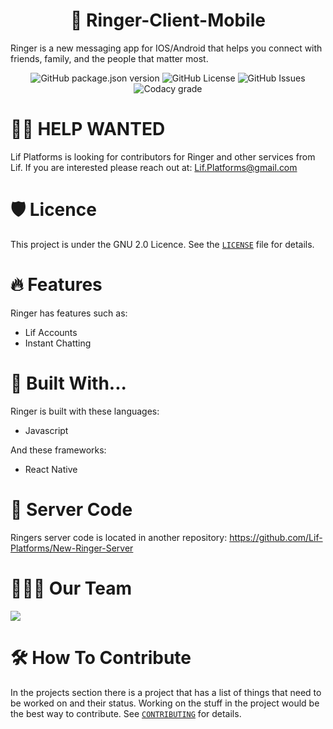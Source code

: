 <h1 align="center">💬 Ringer-Client-Mobile</h1>
<p>Ringer is a new messaging app for IOS/Android that helps you connect with friends, family, and the people that matter most.</p>
<div align="center">
 <img alt="GitHub package.json version" src="https://img.shields.io/github/package-json/v/Lif-Platforms/Ringer-Client-Mobile?style=for-the-badge">
 <img alt="GitHub License" src="https://img.shields.io/github/license/Lif-Platforms/Ringer-Client-Mobile?style=for-the-badge">
 <img alt="GitHub Issues" src="https://img.shields.io/github/issues/Lif-Platforms/Ringer-Client-Mobile?style=for-the-badge">
 <img alt="Codacy grade" src="https://img.shields.io/codacy/grade/24b985bda996484c8dd862e5c79342c9?style=for-the-badge">
</div>

# 👋🏻 HELP WANTED
Lif Platforms is looking for contributors for Ringer and other services from Lif. If you are interested please reach out at: Lif.Platforms@gmail.com

# 🛡️ Licence
This project is under the GNU 2.0 Licence. See the [`LICENSE`](LICENSE) file for details.

# 🔥 Features 
Ringer has features such as: 
 - Lif Accounts
 - Instant Chatting

# 🧱 Built With...
Ringer is built with these languages: 
 - Javascript

And these frameworks: 
 - React Native

# 💾 Server Code
Ringers server code is located in another repository: https://github.com/Lif-Platforms/New-Ringer-Server

# 🙋🏻‍♂️ Our Team 
<a href="https://github.com/Lif-Platforms/Ringer-Client-Mobile/graphs/contributors">
  <img src="https://contrib.rocks/image?repo=Lif-Platforms/Ringer-Client-Mobile" />
</a>

 
 # 🛠️ How To Contribute
 In the projects section there is a project that has a list of things that need to be worked on and their status. Working on the stuff in the project would be the best way to contribute. See [`CONTRIBUTING`](CONTRIBUTING.md) for details. 
